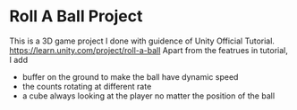 # Roll A Ball Project
This is a 3D game project I done with guidence of Unity Official Tutorial. https://learn.unity.com/project/roll-a-ball
Apart from the featrues in tutorial, I add 
- buffer on the ground to make the ball have dynamic speed
- the counts rotating at different rate
- a cube always looking at the player no matter the position of the ball

